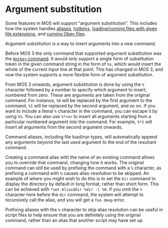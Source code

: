 # Argument substitution

Some features in MOS will support "argument substitution".  This includes how the system handles [aliases](System-Variables.md#command-aliases), [hotkeys](System-Variables.md#hotkeys), [loading/running files with given file extensions](System-Variables.md#file-type-variables), and [running Obey files](Star-Commands.md#obey).

Argument substitution is a way to insert arguments into a new command.

Before MOS 3 the only command that supported argument substitution was the [`Hotkey` command](Star-Commands.md#hotkey).  It would only support a single form of substitution token in the given command string in the form of `%s`, which would insert the whole of the current input line at that point.  This has changed in MOS 3, and now the system supports a more flexible form of argument substitution.

From MOS 3 onwards, argument substitution is done by using the `%` character followed by a number to specify which argument to insert, numbered from zero.  These are arguments are taken from the original command.  For instance, `%0` will be replaced by the first argument to the command, `%1` will be replaced by the second argument, and so on.  If you want to include a literal `%` character in the command, you can escape it by using `%%`.  You can also use `%*<n>` to insert all arguments starting from a particular numbered argument into the command.  For example, `%*2` will insert all arguments from the second argument onwards.

Command aliases, including file load/run types, will automatically append any arguments beyond the last used argument to the end of the resultant command.

Creating a command alias with the name of an existing command allows you to override that command, changing how it works.  The original command can still be used by prefixing the command with a `%` character, as prefixing a command with `%` causes alias-resolution to be skipped.  An example of where you might wish to do this is to set the `Dir` command to display the directory by default in long format, rather than short form.  This can be achieved with `*set Alias$Dir %dir -l %0`.  If you omit the `%` character here before the `dir` command, the system will attempt to recursively call the alias, and you will get a `Too deep` error.

Prefixing aliases with the `%` character to skip alias resolution can be useful in script files to help ensure that you are definitely using the original command, rather than an alias that another script may have set up.

